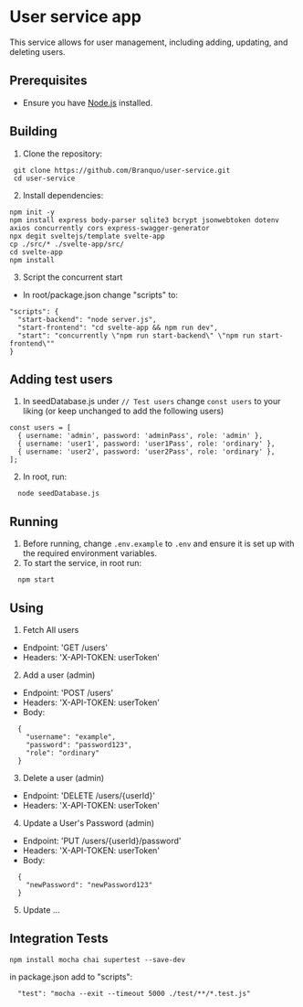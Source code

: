 # User service app

This service allows for user management, including adding, updating, and deleting users.

## Prerequisites

- Ensure you have [Node.js](https://nodejs.org/) installed.

## Building

1. Clone the repository:
  ```
   git clone https://github.com/Branquo/user-service.git
   cd user-service
  ```

2. Install dependencies:
  ```
  npm init -y
  npm install express body-parser sqlite3 bcrypt jsonwebtoken dotenv axios concurrently cors express-swagger-generator
  npx degit sveltejs/template svelte-app
  cp ./src/* ./svelte-app/src/
  cd svelte-app
  npm install
  ```

3. Script the concurrent start
  - In root/package.json change "scripts" to:
  ```
  "scripts": {
    "start-backend": "node server.js",
    "start-frontend": "cd svelte-app && npm run dev",
    "start": "concurrently \"npm run start-backend\" \"npm run start-frontend\""
  }
  ```

## Adding test users

1. In seedDatabase.js under `// Test users` change `const users` to your liking (or keep unchanged to add the following users)
  ```
  const users = [
    { username: 'admin', password: 'adminPass', role: 'admin' },
    { username: 'user1', password: 'user1Pass', role: 'ordinary' },
    { username: 'user2', password: 'user2Pass', role: 'ordinary' },
  ];
  ```

2. In root, run:
```
  node seedDatabase.js
```

## Running

1. Before running, change `.env.example` to `.env` and ensure it is set up with the required environment variables. 
2. To start the service, in root run:
```
  npm start
```

## Using

1. Fetch All users
  - Endpoint: 'GET /users'
  - Headers: 'X-API-TOKEN: userToken'

2. Add a user (admin)
  - Endpoint: 'POST /users'
  - Headers: 'X-API-TOKEN: userToken'
  - Body:
  ```
    {
      "username": "example",
      "password": "password123",
      "role": "ordinary"
    }
  ```

3. Delete a user (admin)
  - Endpoint: 'DELETE /users/{userId}'
  - Headers: 'X-API-TOKEN: userToken'

4. Update a User's Password (admin)
  - Endpoint: 'PUT /users/{userId}/password'
  - Headers: 'X-API-TOKEN: userToken'
  - Body:
  ```
    {
      "newPassword": "newPassword123"
    }
  ```

5. Update ...

## Integration Tests

```
npm install mocha chai supertest --save-dev
```

in package.json add to "scripts":
```
  "test": "mocha --exit --timeout 5000 ./test/**/*.test.js"
```
